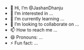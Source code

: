 - 👋 Hi, I’m @JashanDhanju
- 👀 I’m interested in ...
- 🌱 I’m currently learning ...
- 💞️ I’m looking to collaborate on ...
- 📫 How to reach me ...
- 😄 Pronouns: ...
- ⚡ Fun fact: ...

<!---
JashanDhanju/JashanDhanju is a ✨ special ✨ repository because its `README.md` (this file) appears on your GitHub profile.
You can click the Preview link to take a look at your changes.
--->
